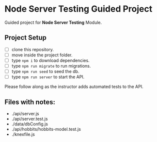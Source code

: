 # Node Server Testing Guided Project

Guided project for **Node Server Testing** Module.

## Project Setup

- [ ] clone this repository.
- [ ] move inside the project folder.
- [ ] type `npm i` to download dependencies.
- [ ] type `npm run migrate` to run migrations.
- [ ] type `npm run seed` to seed the db.
- [ ] type `npm run server` to start the API.

Please follow along as the instructor adds automated tests to the API.

## Files with notes:
- ./api/server.js
- ./api/server.test.js
- ./data/dbConfig.js
- ./api/hobbits/hobbits-model.test.js
- ./knexfile.js